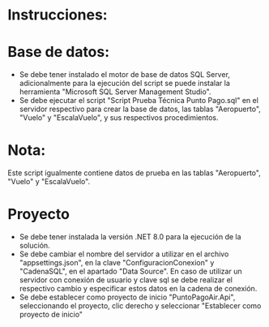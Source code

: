 # Instrucciones:

# Base de datos:
- Se debe tener instalado el motor de base de datos SQL Server, adicionalmente para la ejecución del script se puede instalar la herramienta "Microsoft SQL Server Management Studio".
- Se debe ejecutar el script "Script Prueba Técnica Punto Pago.sql" en el servidor respectivo para crear la base de datos, las tablas "Aeropuerto", "Vuelo" y "EscalaVuelo", y sus respectivos procedimientos.

# Nota:
Este script igualmente contiene datos de prueba en las tablas "Aeropuerto", "Vuelo" y "EscalaVuelo".

# Proyecto
- Se debe tener instalada la versión .NET 8.0 para la ejecución de la solución.
- Se debe cambiar el nombre del servidor a utilizar en el archivo "appsettings.json", en la clave "ConfiguracionConexion" y "CadenaSQL", en el apartado "Data Source". En caso de utilizar un servidor con conexión de usuario y clave sql se debe realizar el respectivo cambio y especificar estos datos en la cadena de conexión.
- Se debe establecer como proyecto de inicio "PuntoPagoAir.Api", seleccionando el proyecto, clic derecho y seleccionar "Establecer como proyecto de inicio"
